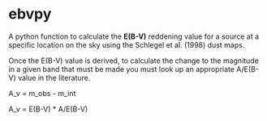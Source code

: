 # ebvpy
A python function to calculate the **E(B-V)** reddening value for a source at a specific location on the sky using the Schlegel et al. (1998) dust maps. 

Once the E(B-V) value is derived, to calculate the change to the magnitude in a given band that must be made you must look up an appropriate A/E(B-V) value in the literature. 

A_v = m_obs - m_int 

A_v = E(B-V) * A/E(B-V)

